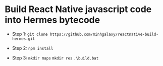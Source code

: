 # Build React Native javascript code into Hermes bytecode

- Step 1:
`git clone https://github.com/minhgalaxy/reactnative-build-hermes.git`

- Step 2:
`npm install`

- Step 3:
`mkdir maps`
`mkdir res`
`.\build.bat`
